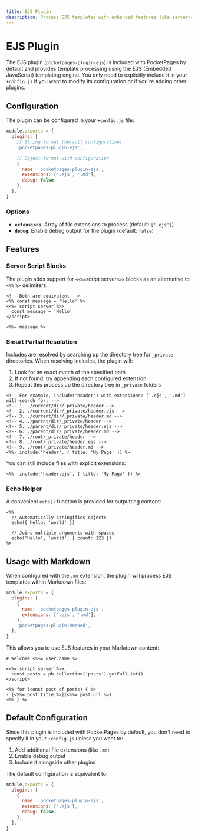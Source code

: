 ```yaml
---
title: EJS Plugin
description: Process EJS templates with enhanced features like server-side scripting blocks and smart partial resolution.
---
```


# EJS Plugin

The EJS plugin (`pocketpages-plugin-ejs`) is included with PocketPages by default and provides template processing using the EJS (Embedded JavaScript) templating engine. You only need to explicitly include it in your `+config.js` if you want to modify its configuration or if you're adding other plugins.

## Configuration

The plugin can be configured in your `+config.js` file:

```javascript
module.exports = {
  plugins: [
    // String format (default configuration)
    'pocketpages-plugin-ejs',

    // Object format with configuration
    {
      name: 'pocketpages-plugin-ejs',
      extensions: ['.ejs', '.md'],
      debug: false,
    },
  ],
}
```

### Options

- **`extensions`**: Array of file extensions to process (default: `['.ejs']`)
- **`debug`**: Enable debug output for the plugin (default: `false`)

## Features

### Server Script Blocks

The plugin adds support for `<<%=`script server`%>>` blocks as an alternative to `<%%` `%>` delimiters:

```ejs
<!-- Both are equivalent -->
<%% const message = 'Hello' %>
<<%=`script server`%>>
  const message = 'Hello'
</script>

<%%= message %>
```

### Smart Partial Resolution

Includes are resolved by searching up the directory tree for `_private` directories. When resolving includes, the plugin will:

1. Look for an exact match of the specified path
2. If not found, try appending each configured extension
3. Repeat this process up the directory tree in `_private` folders

```ejs
<!-- For example, include('header') with extensions: ['.ejs', '.md'] will search for: -->
<!-- 1. ./current/dir/_private/header -->
<!-- 2. ./current/dir/_private/header.ejs -->
<!-- 3. ./current/dir/_private/header.md -->
<!-- 4. ./parent/dir/_private/header -->
<!-- 5. ./parent/dir/_private/header.ejs -->
<!-- 6. ./parent/dir/_private/header.md -->
<!-- 7. ./root/_private/header -->
<!-- 8. ./root/_private/header.ejs -->
<!-- 9. ./root/_private/header.md -->
<%%- include('header', { title: 'My Page' }) %>
```

You can still include files with explicit extensions:

```ejs
<%%- include('header.ejs', { title: 'My Page' }) %>
```

### Echo Helper

A convenient `echo()` function is provided for outputting content:

```ejs
<%%
  // Automatically stringifies objects
  echo({ hello: 'world' })

  // Joins multiple arguments with spaces
  echo('Hello', 'world', { count: 123 })
%>
```

## Usage with Markdown

When configured with the `.md` extension, the plugin will process EJS templates within Markdown files:

```javascript
module.exports = {
  plugins: [
    {
      name: 'pocketpages-plugin-ejs',
      extensions: ['.ejs', '.md'],
    },
    'pocketpages-plugin-marked',
  ],
}
```

This allows you to use EJS features in your Markdown content:

```ejs
# Welcome <%%= user.name %>

<<%=`script server`%>>
  const posts = pb.collection('posts').getFullList()
</script>

<%% for (const post of posts) { %>
- [<%%= post.title %>](<%%= post.url %>)
<%% } %>
```

## Default Configuration

Since this plugin is included with PocketPages by default, you don't need to specify it in your `+config.js` unless you want to:

1. Add additional file extensions (like `.md`)
2. Enable debug output
3. Include it alongside other plugins

The default configuration is equivalent to:

```javascript
module.exports = {
  plugins: [
    {
      name: 'pocketpages-plugin-ejs',
      extensions: ['.ejs'],
      debug: false,
    },
  ],
}
```
